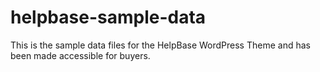 helpbase-sample-data
====================

This is the sample data files for the HelpBase WordPress Theme and has been made accessible for buyers.
